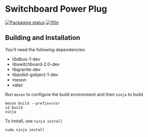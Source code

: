 # Switchboard Power Plug
[![Packaging status](https://repology.org/badge/tiny-repos/switchboard-plug-power.svg)](https://repology.org/metapackage/switchboard-plug-power)
[![l10n](https://l10n.elementary.io/widgets/switchboard/switchboard-plug-power/svg-badge.svg)](https://l10n.elementary.io/projects/switchboard/switchboard-plug-power)

## Building and Installation

You'll need the following dependencies:

* libdbus-1-dev
* libswitchboard-2.0-dev
* libgranite-dev
* libpolkit-gobject-1-dev
* meson
* valac

Run `meson` to configure the build environment and then `ninja` to build

    meson build --prefix=/usr
    cd build
    ninja

To install, use `ninja install`

    sudo ninja install
